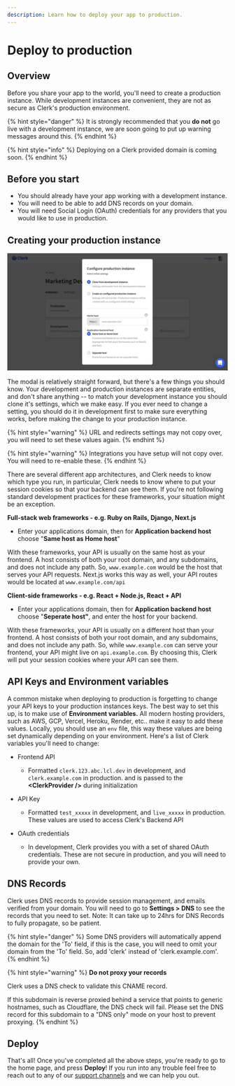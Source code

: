 ```yaml
---
description: Learn how to deploy your app to production.
---
```


# Deploy to production

## Overview

Before you share your app to the world, you'll need to create a production instance.  While development instances are convenient, they are not as secure as Clerk's production environment.

{% hint style="danger" %}
It is strongly recommended that you **do not** go live with a development instance,  we are soon going to put up warning messages around this.
{% endhint %}

{% hint style="info" %}
Deploying on a Clerk provided domain is coming soon.
{% endhint %}

## Before you start

* You should already have your app working with a development instance.
* You will need to be able to add DNS records on your domain.
* You will need Social Login \(OAuth\) credentials for any providers that you would like to use in production.

## Creating your production instance

![Production instance settings](../.gitbook/assets/screen-shot-2021-08-02-at-10.41.08-pm.png)

The modal is relatively straight forward, but there's a few things you should know.  Your development and production instances are separate entities, and don't share anything -- to match your development instance you should clone it's settings, which we make easy.  If you ever need to change a setting, you should do it in development first to make sure everything works, before making the change to your production instance.  

{% hint style="warning" %}
URL and redirects settings may not copy over, you will need to set these values again.
{% endhint %}

{% hint style="warning" %}
Integrations you have setup will not copy over.  You will need to re-enable these.
{% endhint %}

There are several different app architectures, and Clerk needs to know which type you run, in particular, Clerk needs to know where to put your session cookies so that your backend can see them.  If you're not following standard development practices for these frameworks, your situation might be an exception.

**Full-stack web frameworks  - e.g. Ruby on Rails, Django, Next.js**

* Enter your applications domain, then for **Application backend host** choose "**Same host as Home host**"

With these frameworks, your API is usually on the same host as your frontend. A host consists of both your root domain, and any subdomains, and does not include any path.  So, `www.example.com` would be the host that serves your API requests.  Next.js works this way as well, your API routes would be located at  `www.example.com/api`

**Client-side frameworks - e.g. React + Node.js, React + API**

* Enter your applications domain, then for **Application backend host** choose "**Seperate host"**, and enter the host for your backend.

With these frameworks, your API is usually on a different host than your frontend. A host consists of both your root domain, and any subdomains, and does not include any path.  So, while `www.example.com` can serve your frontend, your API might live on `api.example.com`.  By choosing this, Clerk will put your session cookies where your API can see them.

## API Keys and Environment variables

A common mistake when deploying to production is forgetting to change your API keys to your production instances keys.  The best way to set this up, is to make use of **Environment variables.**  All modern hosting providers, such as AWS, GCP, Vercel, Heroku, Render, etc.. make it easy to add these values.  Locally, you should use an `env` file, this way these values are being set dynamically depending on your environment.  Here's a list of Clerk variables you'll need to change:

* Frontend API
  *  Formatted `clerk.123.abc.lcl.dev` in development, and `clerk.example.com` in production.  and is passed to the **&lt;ClerkProvider /&gt;** during initialization
* API Key
  * Formatted `test_xxxxx` in development,  and `live_xxxxx` in production.  These values are used to access Clerk's Backend API
* OAuth credentials

  * In development, Clerk provides you with a set of shared OAuth credentials.  These are not secure in production, and you will need to provide your own.

## DNS Records

Clerk uses DNS records to provide session management, and emails verified from your domain.  You will need to go to **Settings &gt; DNS** to see the records that you need to set.  Note: It can take up to 24hrs for DNS Records to fully propagate, so be patient.  

{% hint style="danger" %}
Some DNS providers will automatically append the domain for the 'To' field, if this is the case, you will need to omit your domain from the 'To' field.  So, add 'clerk' instead of 'clerk.example.com'.
{% endhint %}

{% hint style="warning" %}
**Do not proxy your  records**

Clerk uses a DNS check to validate this CNAME record.

If this subdomain is reverse proxied behind a service that points to generic hostnames, such as Cloudflare, the DNS check will fail. Please set the DNS record for this subdomain to a "DNS only" mode on your host to prevent proxying.
{% endhint %}

## Deploy

That's all! Once you've completed all the above steps, you're ready to go to the home page, and press **Deploy**!  If you run into any trouble feel free to reach out to any of our [support channels](https://clerk.dev/support) and we can help you out.

